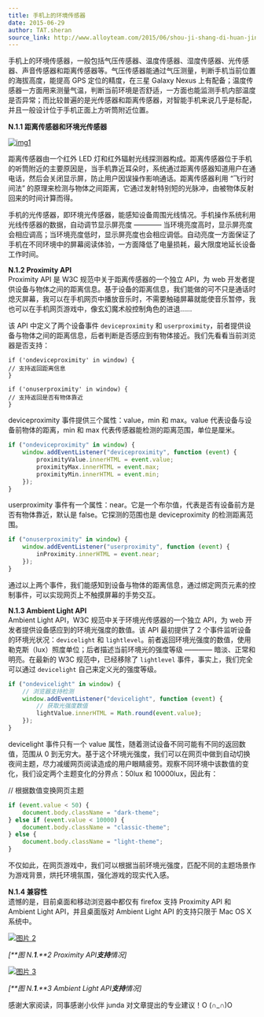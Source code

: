 ```yaml
---
title: 手机上的环境传感器
date: 2015-06-29
author: TAT.sheran
source_link: http://www.alloyteam.com/2015/06/shou-ji-shang-di-huan-jing-chuan-gan-qi/
---
```


<!-- {% raw %} - for jekyll -->

手机上的环境传感器，一般包括气压传感器、温度传感器、湿度传感器、光传感器、声音传感器和距离传感器等。气压传感器能通过气压测量，判断手机当前位置的海拔高度，能提高 GPS 定位的精度，在三星 Galaxy Nexus 上有配备；温度传感器一方面用来测量气温，判断当前环境是否舒适，一方面也能监测手机内部温度是否异常；而比较普遍的是光传感器和距离传感器，对智能手机来说几乎是标配，并且一般设计位于手机正面上方听筒附近位置。

**N.1.1 距离传感器和环境光传感器**

[![img1](http://www.alloyteam.com/wp-content/uploads/2015/06/img1.jpg)](http://www.alloyteam.com/wp-content/uploads/2015/06/img1.jpg)

距离传感器由一个红外 LED 灯和红外辐射光线探测器构成。距离传感器位于手机的听筒附近的主要原因是，当手机靠近耳朵时，系统通过距离传感器知道用户在通电话，然后会关闭显示屏，防止用户因误操作影响通话。距离传感器利用 “飞行时间法” 的原理来检测与物体之间距离，它通过发射特别短的光脉冲，由被物体反射回来的时间计算而得。

手机的光传感器，即环境光传感器，能感知设备周围光线情况。手机操作系统利用光线传感器的数据，自动调节显示屏亮度 ———— 当环境亮度高时，显示屏亮度会相应调高；当环境亮度低时，显示屏亮度也会相应调低。自动亮度一方面保证了手机在不同环境中的屏幕阅读体验，一方面降低了电量损耗，最大限度地延长设备工作时间。

**N.1.2 Proximity API**  
Proximity API 是 W3C 规范中关于距离传感器的一个独立 API，为 web 开发者提供设备与物体之间的距离信息。基于设备的距离信息，我们能做的可不只是通话时熄灭屏幕，我可以在手机网页中播放音乐时，不需要触碰屏幕就能使音乐暂停，我也可以在手机网页游戏中，像玄幻魔术般控制角色的进退……

该 API 中定义了两个设备事件 `deviceproximity` 和 `userproximity`，前者提供设备与物体之间的距离信息，后者判断是否感应到有物体接近。我们先看看当前浏览器是否支持：

    if ('ondeviceproximity' in window) {
    // 支持返回距离信息
    }
     
    if ('onuserproximity' in window) {
    // 支持返回是否有物体靠近
    }

deviceproximity 事件提供三个属性：value，min 和 max。value 代表设备与设备前物体的距离，min 和 max 代表传感器能检测的距离范围，单位是厘米。

```javascript
if ("ondeviceproximity" in window) {
    window.addEventListener("deviceproximity", function (event) {
        proximityValue.innerHTML = event.value;
        proximityMax.innerHTML = event.max;
        proximityMin.innerHTML = event.min;
    });
}
```

userproximity 事件有一个属性：near。它是一个布尔值，代表是否有设备前方是否有物体靠近，默认是 false。它探测的范围也是 deviceproximity 的检测距离范围。

```javascript
if ("onuserproximity" in window) {
    window.addEventListener("userproximity", function (event) {
        inProximity.innerHTML = event.near;
    });
}
```

通过以上两个事件，我们能感知到设备与物体的距离信息，通过绑定网页元素的控制事件，可以实现网页上不触摸屏幕的手势交互。

**N.1.3 Ambient Light API**  
Ambient Light API，W3C 规范中关于环境光传感器的一个独立 API，为 web 开发者提供设备感应到的环境光强度的数值。该 API 最初提供了 2 个事件监听设备的环境光状况：`devicelight` 和 `lightlevel`。前者返回环境光强度的数值，使用勒克斯（lux）照度单位；后者描述当前环境光的强度等级 ———— 暗淡、正常和明亮。在最新的 W3C 规范中，已经移除了 `lightlevel` 事件，事实上，我们完全可以通过 `devicelight` 自己来定义光的强度等级。

```javascript
if ("ondevicelight" in window) {
    // 浏览器支持检测
    window.addEventListener("devicelight", function (event) {
        // 获取光强度数值
        lightValue.innerHTML = Math.round(event.value);
    });
}
```

devicelight 事件只有一个 value 属性，随着测试设备不同可能有不同的返回数值，范围从 0 到无穷大。基于这个环境光强度，我们可以在网页中做到自动切换夜间主题，尽力减缓网页阅读造成的用户眼睛疲劳。观察不同环境中该数值的变化，我们设定两个主题变化的分界点：50lux 和 10000lux，因此有：

// 根据数值变换网页主题

```javascript
if (event.value < 50) {
    document.body.className = "dark-theme";
} else if (event.value < 10000) {
    document.body.className = "classic-theme";
} else {
    document.body.className = "light-theme";
}
```

不仅如此，在网页游戏中，我们可以根据当前环境光强度，匹配不同的主题场景作为游戏背景，烘托环境氛围，强化游戏的现实代入感。

**N.1.4 兼容性**  
遗憾的是，目前桌面和移动浏览器中都仅有 firefox 支持 Proximity API 和 Ambient Light API，并且桌面版对 Ambient Light API 的支持只限于 Mac OS X 系统中。

[![图片 2](http://www.alloyteam.com/wp-content/uploads/2015/06/图片2.png)](http://www.alloyteam.com/wp-content/uploads/2015/06/图片2.png)

_\[**图 N.**1**.**2_ _Proximity API**支持**情况]_

[![图片 3](http://www.alloyteam.com/wp-content/uploads/2015/06/图片3.png)](http://www.alloyteam.com/wp-content/uploads/2015/06/图片3.png)

_\[**图 N.**1**.**3_ _Ambient Light API**支持**情况]_

感谢大家阅读，同事感谢小伙伴 junda 对文章提出的专业建议！O (∩\_∩)O

<!-- {% endraw %} - for jekyll -->